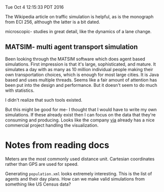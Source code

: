 Tue Oct  4 12:15:33 PDT 2016

The Wikipedia article on traffic simulation is helpful, as is the monograph
from ECI 256, although the latter is a bit dated.

microscopic- studies in great detail, like the dynamics of a lane change.

## MATSIM- multi agent transport simulation

Been looking through the MATSIM software which does agent based
simulations.  First impression is that it's large, sophisticated, and
mature.  It simulates a day with as many as 10 million individual people
making their own transportation choices, which is enough for most large
cities. It is Java based and uses multiple threads. Seems like a fair
amount of attention has been put into the design and performance. But it
doesn't seem to do much with statistics.

I didn't realize that such tools existed.

But this might be good for me- I thought that I would have to write my own
simulations. If these already exist then I can focus on the data that
they're consuming and producing. Looks like the company
[via](http://via.senozon.com/) already has a nice commercial project
handling the visualization.

# Notes from reading docs

Meters are the most commonly used distance unit. Cartesian coordinates
rather than GPS are used for speed.

Generating `population.xml` looks extremely interesting. This is the list
of agents and their day plans. How can we make valid simulations from
something like US Census data?
